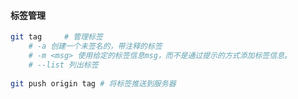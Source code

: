 #### 标签管理

```bash
git tag		# 管理标签
	# -a 创建一个未签名的，带注释的标签
	# -m <msg> 使用给定的标签信息msg，而不是通过提示的方式添加标签信息。
	# --list 列出标签
	
git push origin tag	# 将标签推送到服务器
```



#### 